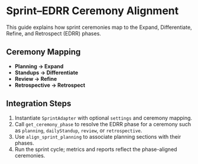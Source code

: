 # Sprint–EDRR Ceremony Alignment

This guide explains how sprint ceremonies map to the Expand, Differentiate,
Refine, and Retrospect (EDRR) phases.

## Ceremony Mapping

- **Planning → Expand**
- **Standups → Differentiate**
- **Review → Refine**
- **Retrospective → Retrospect**

## Integration Steps

1. Instantiate `SprintAdapter` with optional `settings` and ceremony mapping.
2. Call `get_ceremony_phase` to resolve the EDRR phase for a ceremony such as
   `planning`, `dailyStandup`, `review`, or `retrospective`.
3. Use `align_sprint_planning` to associate planning sections with their
   phases.
4. Run the sprint cycle; metrics and reports reflect the phase-aligned
   ceremonies.
